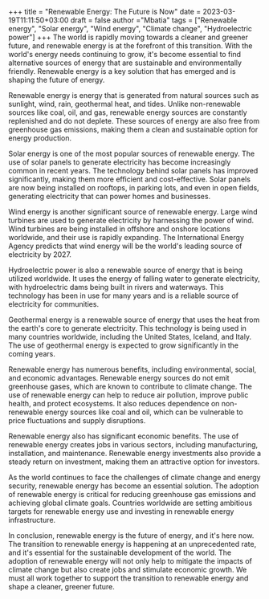 +++
title = "Renewable Energy: The Future is Now"
date = 2023-03-19T11:11:50+03:00
draft = false
author ="Mbatia"
tags = ["Renewable energy", "Solar energy", "Wind energy", "Climate change", "Hydroelectric power"]
+++
The world is rapidly moving towards a cleaner and greener future, and renewable energy is at the forefront of this transition. With the world's energy needs continuing to grow, it's become essential to find alternative sources of energy that are sustainable and environmentally friendly. Renewable energy is a key solution that has emerged and is shaping the future of energy.

Renewable energy is energy that is generated from natural sources such as sunlight, wind, rain, geothermal heat, and tides. Unlike non-renewable sources like coal, oil, and gas, renewable energy sources are constantly replenished and do not deplete. These sources of energy are also free from greenhouse gas emissions, making them a clean and sustainable option for energy production.

Solar energy is one of the most popular sources of renewable energy. The use of solar panels to generate electricity has become increasingly common in recent years. The technology behind solar panels has improved significantly, making them more efficient and cost-effective. Solar panels are now being installed on rooftops, in parking lots, and even in open fields, generating electricity that can power homes and businesses.

Wind energy is another significant source of renewable energy. Large wind turbines are used to generate electricity by harnessing the power of wind. Wind turbines are being installed in offshore and onshore locations worldwide, and their use is rapidly expanding. The International Energy Agency predicts that wind energy will be the world's leading source of electricity by 2027.

Hydroelectric power is also a renewable source of energy that is being utilized worldwide. It uses the energy of falling water to generate electricity, with hydroelectric dams being built in rivers and waterways. This technology has been in use for many years and is a reliable source of electricity for communities.

Geothermal energy is a renewable source of energy that uses the heat from the earth's core to generate electricity. This technology is being used in many countries worldwide, including the United States, Iceland, and Italy. The use of geothermal energy is expected to grow significantly in the coming years.

Renewable energy has numerous benefits, including environmental, social, and economic advantages. Renewable energy sources do not emit greenhouse gases, which are known to contribute to climate change. The use of renewable energy can help to reduce air pollution, improve public health, and protect ecosystems. It also reduces dependence on non-renewable energy sources like coal and oil, which can be vulnerable to price fluctuations and supply disruptions.

Renewable energy also has significant economic benefits. The use of renewable energy creates jobs in various sectors, including manufacturing, installation, and maintenance. Renewable energy investments also provide a steady return on investment, making them an attractive option for investors.

As the world continues to face the challenges of climate change and energy security, renewable energy has become an essential solution. The adoption of renewable energy is critical for reducing greenhouse gas emissions and achieving global climate goals. Countries worldwide are setting ambitious targets for renewable energy use and investing in renewable energy infrastructure.

In conclusion, renewable energy is the future of energy, and it's here now. The transition to renewable energy is happening at an unprecedented rate, and it's essential for the sustainable development of the world. The adoption of renewable energy will not only help to mitigate the impacts of climate change but also create jobs and stimulate economic growth. We must all work together to support the transition to renewable energy and shape a cleaner, greener future.


